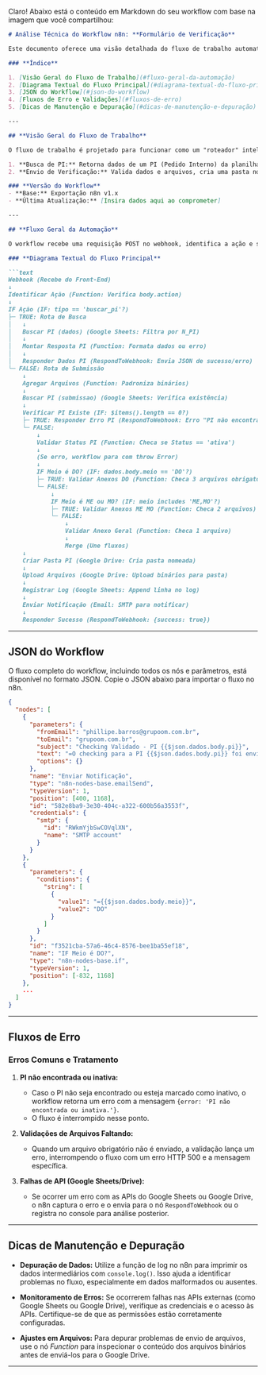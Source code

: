 Claro! Abaixo está o conteúdo em Markdown do seu workflow com base na imagem que você compartilhou:

````markdown
# Análise Técnica do Workflow n8n: **Formulário de Verificação**

Este documento oferece uma visão detalhada do fluxo de trabalho automatizado no n8n, que gerencia o formulário de verificação. O workflow foi projetado para receber dados via webhook e processar dois tipos de ações principais: **Busca de PI** e **Envio de Verificação**. A seguir, estão descritos todos os detalhes do fluxo de trabalho, incluindo configurações, explicações sobre cada nó e o código JavaScript usado nos nós de tipo *Function*.

### **Índice**

1. [Visão Geral do Fluxo de Trabalho](#fluxo-geral-da-automação)
2. [Diagrama Textual do Fluxo Principal](#diagrama-textual-do-fluxo-principal)
3. [JSON do Workflow](#json-do-workflow)
4. [Fluxos de Erro e Validações](#fluxos-de-erro)
5. [Dicas de Manutenção e Depuração](#dicas-de-manutenção-e-depuração)

---

## **Visão Geral do Fluxo de Trabalho**

O fluxo de trabalho é projetado para funcionar como um "roteador" inteligente, recebendo requisições POST no webhook e processando-as de acordo com a ação indicada. Ele lida com duas ações principais via um único webhook:

1. **Busca de PI:** Retorna dados de um PI (Pedido Interno) da planilha do Google Sheets para preencher o formulário no front-end.
2. **Envio de Verificação:** Valida dados e arquivos, cria uma pasta no Google Drive, faz o upload dos arquivos, registra um log na planilha e envia uma notificação por e-mail.

### **Versão do Workflow**
- **Base:** Exportação n8n v1.x
- **Última Atualização:** [Insira dados aqui ao comprometer]

---

## **Fluxo Geral da Automação**

O workflow recebe uma requisição POST no webhook, identifica a ação e segue uma das duas rotas:

### **Diagrama Textual do Fluxo Principal**

```text
Webhook (Recebe do Front-End)
↓
Identificar Ação (Function: Verifica body.action)
↓
IF Ação (IF: tipo == 'buscar_pi'?)
├─ TRUE: Rota de Busca
│   ↓
│   Buscar PI (dados) (Google Sheets: Filtra por N_PI)
│   ↓
│   Montar Resposta PI (Function: Formata dados ou erro)
│   ↓
│   Responder Dados PI (RespondToWebhook: Envia JSON de sucesso/erro)
└─ FALSE: Rota de Submissão
    ↓
    Agregar Arquivos (Function: Padroniza binários)
    ↓
    Buscar PI (submissao) (Google Sheets: Verifica existência)
    ↓
    Verificar PI Existe (IF: $items().length == 0?)
    ├─ TRUE: Responder Erro PI (RespondToWebhook: Erro "PI não encontrada")
    └─ FALSE:
        ↓
        Validar Status PI (Function: Checa se Status == 'ativa')
        ↓
        (Se erro, workflow para com throw Error)
        ↓
        IF Meio é DO? (IF: dados.body.meio == 'DO'?)
        ├─ TRUE: Validar Anexos DO (Function: Checa 3 arquivos obrigatórios)
        └─ FALSE:
            ↓
            IF Meio é ME ou MO? (IF: meio includes 'ME,MO'?)
            ├─ TRUE: Validar Anexos ME MO (Function: Checa 2 arquivos)
            └─ FALSE:
                ↓
                Validar Anexo Geral (Function: Checa 1 arquivo)
                ↓
                Merge (Une fluxos)
    ↓
    Criar Pasta PI (Google Drive: Cria pasta nomeada)
    ↓
    Upload Arquivos (Google Drive: Upload binários para pasta)
    ↓
    Registrar Log (Google Sheets: Append linha no log)
    ↓
    Enviar Notificação (Email: SMTP para notificar)
    ↓
    Responder Sucesso (RespondToWebhook: {success: true})
````

---

## **JSON do Workflow**

O fluxo completo do workflow, incluindo todos os nós e parâmetros, está disponível no formato JSON. Copie o JSON abaixo para importar o fluxo no n8n.

```json
{
  "nodes": [
    {
      "parameters": {
        "fromEmail": "phillipe.barros@grupoom.com.br",
        "toEmail": "grupoom.com.br",
        "subject": "Checking Validado - PI {{$json.dados.body.pi}}",
        "text": "=O checking para a PI {{$json.dados.body.pi}} foi enviado e validado com sucesso.\n\nCliente: {{$json.data[0].cliente}}\nVeículo: {{$json.dados.body.veiculo}}\nCampanha: {{$json.data[0].campanha}}\nProduto: {{$json.data[0].produto}}\nPeríodo: {{$json.data[0].periodo}}\n\nArquivos enviados: {{$json.dados.binary.comprovantes ? $json.dados.binary.comprovantes.length : 0}}",
        "options": {}
      },
      "name": "Enviar Notificação",
      "type": "n8n-nodes-base.emailSend",
      "typeVersion": 1,
      "position": [400, 1168],
      "id": "582e8ba9-3e30-404c-a322-600b56a3553f",
      "credentials": {
        "smtp": {
          "id": "RWkmYjbSwCOVqlXN",
          "name": "SMTP account"
        }
      }
    },
    {
      "parameters": {
        "conditions": {
          "string": [
            {
              "value1": "={{$json.dados.body.meio}}",
              "value2": "DO"
            }
          ]
        }
      },
      "id": "f3521cba-57a6-46c4-8576-bee1ba55ef18",
      "name": "IF Meio é DO?",
      "type": "n8n-nodes-base.if",
      "typeVersion": 1,
      "position": [-832, 1168]
    },
    ...
  ]
}
```

---

## **Fluxos de Erro**

### **Erros Comuns e Tratamento**

1. **PI não encontrada ou inativa:**

   * Caso o PI não seja encontrado ou esteja marcado como inativo, o workflow retorna um erro com a mensagem `{error: 'PI não encontrada ou inativa.'}`.
   * O fluxo é interrompido nesse ponto.

2. **Validações de Arquivos Faltando:**

   * Quando um arquivo obrigatório não é enviado, a validação lança um erro, interrompendo o fluxo com um erro HTTP 500 e a mensagem específica.

3. **Falhas de API (Google Sheets/Drive):**

   * Se ocorrer um erro com as APIs do Google Sheets ou Google Drive, o n8n captura o erro e o envia para o nó `RespondToWebhook` ou o registra no console para análise posterior.

---

## **Dicas de Manutenção e Depuração**

* **Depuração de Dados:**
  Utilize a função de log no n8n para imprimir os dados intermediários com `console.log()`. Isso ajuda a identificar problemas no fluxo, especialmente em dados malformados ou ausentes.

* **Monitoramento de Erros:**
  Se ocorrerem falhas nas APIs externas (como Google Sheets ou Google Drive), verifique as credenciais e o acesso às APIs. Certifique-se de que as permissões estão corretamente configuradas.

* **Ajustes em Arquivos:**
  Para depurar problemas de envio de arquivos, use o nó *Function* para inspecionar o conteúdo dos arquivos binários antes de enviá-los para o Google Drive.

---

```

